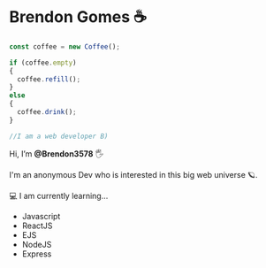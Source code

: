 # Brendon Gomes ☕

```js
const coffee = new Coffee();

if (coffee.empty)
{
  coffee.refill(); 
}
else
{
  coffee.drink();
}

//I am a web developer B)
```

Hi, I’m **@Brendon3578** 🖐

I'm an anonymous Dev who is interested in this big web universe 🪐.

💻 I am currently learning...

- Javascript
- ReactJS
- EJS
- NodeJS
- Express

<!---
Brendon3578/Brendon3578 is a ✨ special ✨ repository because its `README.md` (this file) appears on your GitHub profile.
You can click the Preview link to take a look at your changes.
--->
